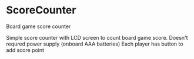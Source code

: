 # ScoreCounter
Board game score counter

Simple score counter with LCD screen to count board game score. Doesn't requred power supply (onboard AAA batteries)
Each player has button to add score point